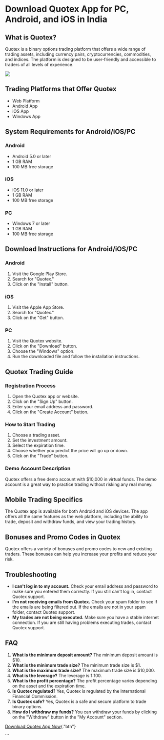 # Download Quotex App for PC, Android, and iOS in India

## What is Quotex?

Quotex is a binary options trading platform that offers a wide range of
trading assets, including currency pairs, cryptocurrencies, commodities,
and indices. The platform is designed to be user-friendly and accessible
to traders of all levels of experience.

[![](https://static.quotex.io/files/10_en/300_250.jpg)](https://traff.sbs/brokerqxlid)

## Trading Platforms that Offer Quotex

-   Web Platform
-   Android App
-   iOS App
-   Windows App

## System Requirements for Android/iOS/PC

### Android

-   Android 5.0 or later
-   1 GB RAM
-   100 MB free storage

### iOS

-   iOS 11.0 or later
-   1 GB RAM
-   100 MB free storage

### PC

-   Windows 7 or later
-   1 GB RAM
-   100 MB free storage

## Download Instructions for Android/iOS/PC

### Android

1.  Visit the Google Play Store.
2.  Search for "Quotex."
3.  Click on the "Install" button.

### iOS

1.  Visit the Apple App Store.
2.  Search for "Quotex."
3.  Click on the "Get" button.

### PC

1.  Visit the Quotex website.
2.  Click on the "Download" button.
3.  Choose the "Windows" option.
4.  Run the downloaded file and follow the installation instructions.

## Quotex Trading Guide

### Registration Process

1.  Open the Quotex app or website.
2.  Click on the "Sign Up" button.
3.  Enter your email address and password.
4.  Click on the "Create Account" button.

### How to Start Trading

1.  Choose a trading asset.
2.  Set the investment amount.
3.  Select the expiration time.
4.  Choose whether you predict the price will go up or down.
5.  Click on the "Trade" button.

### Demo Account Description

Quotex offers a free demo account with \$10,000 in virtual funds. The
demo account is a great way to practice trading without risking any real
money.

## Mobile Trading Specifics

The Quotex app is available for both Android and iOS devices. The app
offers all the same features as the web platform, including the ability
to trade, deposit and withdraw funds, and view your trading history.

## Bonuses and Promo Codes in Quotex

Quotex offers a variety of bonuses and promo codes to new and existing
traders. These bonuses can help you increase your profits and reduce
your risk.

## Troubleshooting

-   **I can\'t log in to my account.** Check your email address and
    password to make sure you entered them correctly. If you still
    can\'t log in, contact Quotex support.
-   **I\'m not receiving emails from Quotex.** Check your spam folder to
    see if the emails are being filtered out. If the emails are not in
    your spam folder, contact Quotex support.
-   **My trades are not being executed.** Make sure you have a stable
    internet connection. If you are still having problems executing
    trades, contact Quotex support.

## FAQ

1.  **What is the minimum deposit amount?** The minimum deposit amount
    is \$10.
2.  **What is the minimum trade size?** The minimum trade size is \$1.
3.  **What is the maximum trade size?** The maximum trade size is
    \$10,000.
4.  **What is the leverage?** The leverage is 1:100.
5.  **What is the profit percentage?** The profit percentage varies
    depending on the asset and the expiration time.
6.  **Is Quotex regulated?** Yes, Quotex is regulated by the
    International Financial Commission.
7.  **Is Quotex safe?** Yes, Quotex is a safe and secure platform to
    trade binary options.
8.  **How do I withdraw my funds?** You can withdraw your funds by
    clicking on the "Withdraw" button in the "My Account"
    section.

[Download Quotex App
Now](\%22https://traff.sbs/quotexonelink\%22){."btn"}

\`\`\`

